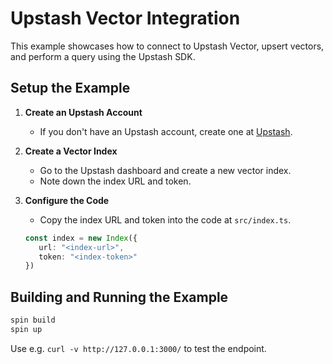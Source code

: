 # Upstash Vector Integration

This example showcases how to connect to Upstash Vector, upsert vectors, and perform a query using the Upstash SDK.

## Setup the Example

1. **Create an Upstash Account**
   - If you don't have an Upstash account, create one at [Upstash](https://upstash.com/).

2. **Create a Vector Index**
   - Go to the Upstash dashboard and create a new vector index.
   - Note down the index URL and token.

3. **Configure the Code**
   - Copy the index URL and token into the code at `src/index.ts`.

    ```ts
    const index = new Index({
       url: "<index-url>",
       token: "<index-token>"
    })
    ```

## Building and Running the Example

```bash
spin build
spin up
```

Use e.g. `curl -v http://127.0.0.1:3000/` to test the endpoint.
